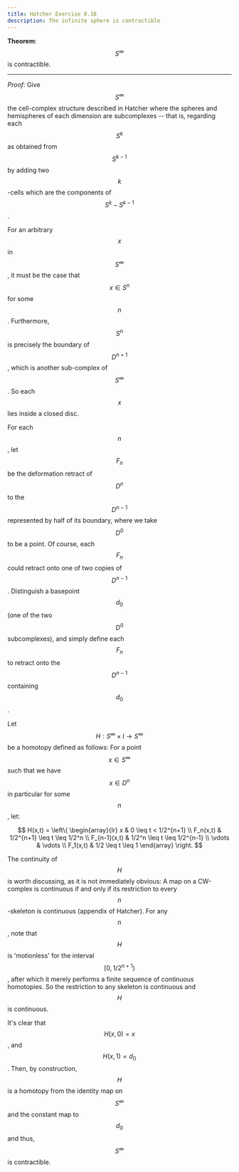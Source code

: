 ```yaml
---
title: Hatcher Exercise 0.16
description: The infinite sphere is contractible
---
```


**Theorem**: $$S^{\infty}$$ is contractible.

---

*Proof*: Give $$S^{\infty}$$ the cell-complex structure described in Hatcher where the spheres and hemispheres of each dimension are subcomplexes -- that is, regarding each $$S^k$$ as obtained from $$S^{k-1}$$ by adding two $$k$$-cells which are the components of $$S^k - S^{k-1}$$.

For an arbitrary $$x$$ in $$S^{\infty}$$, it must be the case that $$x \in S^n$$ for some $$n$$.
Furthermore, $$S^n$$ is precisely the boundary of $$D^{n+1}$$, which is another sub-complex of $$S^{\infty}$$.
So each $$x$$ lies inside a closed disc.



For each $$n$$, let $$F_n$$ be the deformation retract of $$D^n$$ to the $$D^{n-1}$$ represented by half of its boundary, where we take $$D^0$$ to be a point.
Of course, each $$F_n$$ could retract onto one of two copies of $$D^{n-1}$$.
Distinguish a basepoint $$d_0$$ (one of the two $$D^0$$ subcomplexes), and simply define each $$F_n$$ to retract onto the $$D^{n-1}$$ containing $$d_0$$.

Let $$H : S^{\infty} \times I \rightarrow S^{\infty}$$ be a homotopy defined as follows:
For a point $$x \in S^{\infty}$$ such that we have $$x \in D^n$$ in particular for some $$n$$, let:

$$
H(x,t) = \left\{
\begin{array}{lr}
x & 0 \leq t < 1/2^{n+1} \\
F_n(x,t) & 1/2^{n+1} \leq t \leq 1/2^n \\
F_{n-1}(x,t) & 1/2^n \leq t \leq 1/2^{n-1} \\
\vdots & \vdots \\
F_1(x,t) & 1/2 \leq t \leq 1
\end{array} \right.
$$

The continuity of $$H$$ is worth discussing, as it is not immediately obvious:
A map on a CW-complex is continuous if and only if its restriction to every $$n$$-skeleton is continuous (appendix of Hatcher).
For any $$n$$, note that $$H$$ is 'motionless' for the interval $$[0, 1/2^{n+1})$$, after which it merely performs a finite sequence of continuous homotopies.
So the restriction to any skeleton is continuous and $$H$$ is continuous.


It's clear that $$H(x, 0) = x$$, and $$H(x, 1) = d_0$$.
Then, by construction, $$H$$ is a homotopy from the identity map on $$S^{\infty}$$ and the constant map to $$d_0$$ and thus, $$S^{\infty}$$ is contractible.
